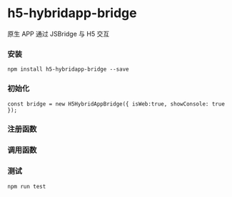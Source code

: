 # h5-hybridapp-bridge

原生 APP 通过 JSBridge 与 H5 交互

### 安装

`npm install h5-hybridapp-bridge --save`

### 初始化

`const bridge = new H5HybridAppBridge({ isWeb:true, showConsole: true });`

### 注册函数

### 调用函数

### 测试

`npm run test`
